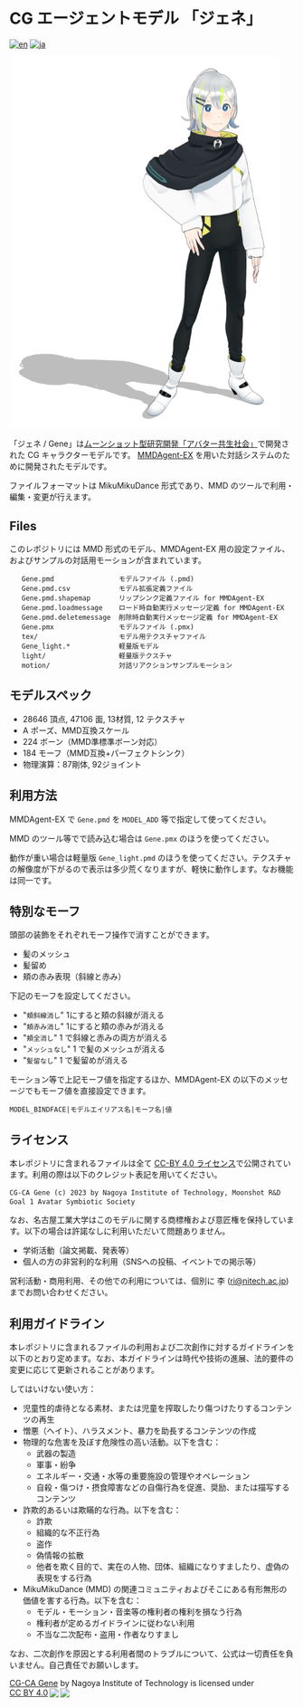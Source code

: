 # CG エージェントモデル 「ジェネ」

[![en](https://img.shields.io/badge/lang-en-red.svg)](README.md)
[![ja](https://img.shields.io/badge/lang-ja-blue.svg)](README.ja.md)

<img width="480" alt="snapshot" src="gene.png"/>

「ジェネ / Gene」は[ムーンショット型研究開発「アバター共生社会」](https://avatar-ss.org/)で開発された CG キャラクターモデルです。
[MMDAgent-EX](https://github.com/mmdagent-ex/MMDAgent-EX) を用いた対話システムのために開発されたモデルです。

ファイルフォーマットは MikuMikuDance 形式であり、MMD のツールで利用・編集・変更が行えます。

## Files

このレポジトリには MMD 形式のモデル、MMDAgent-EX 用の設定ファイル、およびサンプルの対話用モーションが含まれています。

```text
   Gene.pmd                モデルファイル (.pmd)
   Gene.pmd.csv            モデル拡張定義ファイル
   Gene.pmd.shapemap       リップシンク定義ファイル for MMDAgent-EX
   Gene.pmd.loadmessage    ロード時自動実行メッセージ定義 for MMDAgent-EX
   Gene.pmd.deletemessage  削除時自動実行メッセージ定義 for MMDAgent-EX
   Gene.pmx                モデルファイル (.pmx)
   tex/                    モデル用テクスチャファイル
   Gene_light.*            軽量版モデル
   light/                  軽量版テクスチャ
   motion/                 対話リアクションサンプルモーション
```

## モデルスペック

- 28646 頂点, 47106 面, 13材質, 12 テクスチャ
- A ポーズ、MMD互換スケール
- 224 ボーン（MMD準標準ボーン対応）
- 184 モーフ（MMD互換+パーフェクトシンク）
- 物理演算：87剛体, 92ジョイント

## 利用方法

MMDAgent-EX で `Gene.pmd` を `MODEL_ADD` 等で指定して使ってください。

MMD のツール等でで読み込む場合は `Gene.pmx` のほうを使ってください。

動作が重い場合は軽量版 `Gene_light.pmd` のほうを使ってください。テクスチャの解像度が下がるので表示は多少荒くなりますが、軽快に動作します。なお機能は同一です。

## 特別なモーフ

頭部の装飾をそれぞれモーフ操作で消すことができます。

- 髪のメッシュ
- 髪留め
- 頬の赤み表現（斜線と赤み）

下記のモーフを設定してください。

- "`頬斜線消し`"  1にすると頬の斜線が消える
- "`頬赤み消し`"  1にすると頬の赤みが消える
- "`頬全消し`" 1 で斜線と赤みの両方が消える
- "`メッシュなし`" 1 で髪のメッシュが消える
- "`髪留なし`" 1 で髪留めが消える

モーション等で上記モーフ値を指定するほか、MMDAgent-EX の以下のメッセージでもモーフ値を直接設定できます。

```text
MODEL_BINDFACE|モデルエイリアス名|モーフ名|値
```

## ライセンス

本レポジトリに含まれるファイルは全て [CC-BY 4.0 ライセンス](https://creativecommons.org/licenses/by/4.0/deed.ja)で公開されています。利用の際は以下のクレジット表記を用いてください。

```text
CG-CA Gene (c) 2023 by Nagoya Institute of Technology, Moonshot R&D Goal 1 Avatar Symbiotic Society
```

なお、名古屋工業大学はこのモデルに関する商標権および意匠権を保持しています。以下の場合は許諾なしに利用いただいて問題ありません。

- 学術活動（論文掲載、発表等）
- 個人の方の非営利的な利用（SNSへの投稿、イベントでの掲示等）

営利活動・商用利用、その他での利用については、個別に 李 (ri@nitech.ac.jp) までお問い合わせください。

## 利用ガイドライン

本レポジトリに含まれるファイルの利用および二次創作に対するガイドラインを以下のとおり定めます。なお、本ガイドラインは時代や技術の進展、法的要件の変更に応じて更新されることがあります。

してはいけない使い方：

- 児童性的虐待となる素材、または児童を搾取したり傷つけたりするコンテンツの再生
- 憎悪（ヘイト）、ハラスメント、暴⼒を助長するコンテンツの作成
- 物理的な危害を及ぼす危険性の⾼い活動。以下を含む：
  - 武器の製造
  - 軍事・紛争
  - エネルギー・交通・水等の重要施設の管理やオペレーション
  - 自殺・傷つけ・摂食障害などの自傷行為を促進、奨励、または描写するコンテンツ
- 詐欺的あるいは欺瞞的な⾏為。以下を含む：
  - 詐欺
  - 組織的な不正行為
  - 盗作
  - 偽情報の拡散
  - 他者を欺く目的で、実在の人物、団体、組織になりすましたり、虚偽の表現をする行為
- MikuMikuDance (MMD) の関連コミュニティおよびそこにある有形無形の価値を害する行為。以下を含む：
  - モデル・モーション・音楽等の権利者の権利を損なう行為
  - 権利者が定めるガイドラインに従わない利用
  - 不当な二次配布・盗用・作者なりすまし

なお、二次創作を原因とする利用者間のトラブルについて、公式は一切責任を負いません。自己責任でお願いします。

<p xmlns:cc="http://creativecommons.org/ns#" xmlns:dct="http://purl.org/dc/terms/"><a property="dct:title" rel="cc:attributionURL" href="https://github.com/mmdagent-ex/gene">CG-CA Gene</a> by <span property="cc:attributionName">Nagoya Institute of Technology</span> is licensed under <a href="http://creativecommons.org/licenses/by/4.0/?ref=chooser-v1" target="_blank" rel="license noopener noreferrer" style="display:inline-block;">CC BY 4.0<img style="height:22px!important;margin-left:3px;vertical-align:text-bottom;" src="https://mirrors.creativecommons.org/presskit/icons/cc.svg?ref=chooser-v1"><img style="height:22px!important;margin-left:3px;vertical-align:text-bottom;" src="https://mirrors.creativecommons.org/presskit/icons/by.svg?ref=chooser-v1"></a></p>
